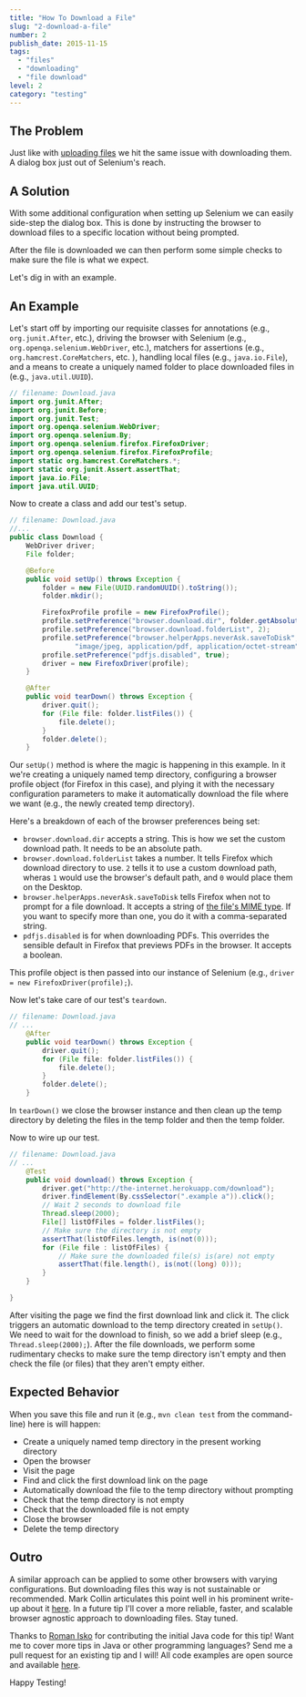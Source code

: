 ```yaml
---
title: "How To Download a File"
slug: "2-download-a-file"
number: 2
publish_date: 2015-11-15
tags:
  - "files"
  - "downloading"
  - "file download"
level: 2
category: "testing"
---
```


## The Problem

Just like with [uploading files](/tips/1-upload-a-file) we hit the same issue with downloading them. A dialog box just out of Selenium's reach.

## A Solution

With some additional configuration when setting up Selenium we can easily side-step the dialog box. This is done by instructing the browser to download files to a specific location without being prompted.

After the file is downloaded we can then perform some simple checks to make sure the file is what we expect.

Let's dig in with an example.

## An Example

Let's start off by importing our requisite classes for annotations (e.g., `org.junit.After`, etc.), driving the browser with Selenium (e.g., `org.openqa.selenium.WebDriver`, etc.), matchers for assertions (e.g., `org.hamcrest.CoreMatchers`, etc. ), handling local files (e.g., `java.io.File`), and a means to create a uniquely named folder to place downloaded files in (e.g., `java.util.UUID`).

```java
// filename: Download.java
import org.junit.After;
import org.junit.Before;
import org.junit.Test;
import org.openqa.selenium.WebDriver;
import org.openqa.selenium.By;
import org.openqa.selenium.firefox.FirefoxDriver;
import org.openqa.selenium.firefox.FirefoxProfile;
import static org.hamcrest.CoreMatchers.*;
import static org.junit.Assert.assertThat;
import java.io.File;
import java.util.UUID;
```

Now to create a class and add our test's setup.

```java
// filename: Download.java
//...
public class Download {
    WebDriver driver;
    File folder;

    @Before
    public void setUp() throws Exception {
        folder = new File(UUID.randomUUID().toString());
        folder.mkdir();

        FirefoxProfile profile = new FirefoxProfile();
        profile.setPreference("browser.download.dir", folder.getAbsolutePath());
        profile.setPreference("browser.download.folderList", 2);
        profile.setPreference("browser.helperApps.neverAsk.saveToDisk",
                "image/jpeg, application/pdf, application/octet-stream");
        profile.setPreference("pdfjs.disabled", true);
        driver = new FirefoxDriver(profile);
    }

    @After
    public void tearDown() throws Exception {
        driver.quit();
        for (File file: folder.listFiles()) {
            file.delete();
        }
        folder.delete();
    }
```

Our `setUp()` method is where the magic is happening in this example. In it we're creating a uniquely named temp directory, configuring a browser profile object (for Firefox in this case), and plying it with the necessary configuration parameters to make it automatically download the file where we want (e.g., the newly created temp directory).

Here's a breakdown of each of the browser preferences being set:

+ `browser.download.dir` accepts a string. This is how we set the custom download path. It needs to be an absolute path.
+ `browser.download.folderList` takes a number. It tells Firefox which download directory to use. `2` tells it to use a custom download path, wheras `1` would use the browser's default path, and `0` would place them on the Desktop.
+ `browser.helperApps.neverAsk.saveToDisk` tells Firefox when not to prompt for a file download. It accepts a string of [the file's MIME type](http://en.wikipedia.org/wiki/Internet_media_type). If you want to specify more than one, you do it with a comma-separated string.
+ `pdfjs.disabled` is for when downloading PDFs. This overrides the sensible default in Firefox that previews PDFs in the browser. It accepts a boolean.

This profile object is then passed into our instance of Selenium (e.g., `driver = new FirefoxDriver(profile);`).

Now let's take care of our test's `teardown`.

```java
// filename: Download.java
// ...
    @After
    public void tearDown() throws Exception {
        driver.quit();
        for (File file: folder.listFiles()) {
            file.delete();
        }
        folder.delete();
    }
```

In `tearDown()` we close the browser instance and then clean up the temp directory by deleting the files in the temp folder and then the temp folder.

Now to wire up our test.

```java
// filename: Download.java
// ...
    @Test
    public void download() throws Exception {
        driver.get("http://the-internet.herokuapp.com/download");
        driver.findElement(By.cssSelector(".example a")).click();
        // Wait 2 seconds to download file
        Thread.sleep(2000);
        File[] listOfFiles = folder.listFiles();
        // Make sure the directory is not empty
        assertThat(listOfFiles.length, is(not(0)));
        for (File file : listOfFiles) {
            // Make sure the downloaded file(s) is(are) not empty
            assertThat(file.length(), is(not((long) 0)));
        }
    }

}
```

After visiting the page we find the first download link and click it. The click triggers an automatic download to the temp directory created in `setUp()`. We need to wait for the download to finish, so we add a brief sleep (e.g., `Thread.sleep(2000);`). After the file downloads, we perform some rudimentary checks to make sure the temp directory isn't empty and then check the file (or files) that they aren't empty either.

## Expected Behavior

When you save this file and run it (e.g., `mvn clean test` from the command-line) here is will happen:

+ Create a uniquely named temp directory in the present working directory
+ Open the browser
+ Visit the page
+ Find and click the first download link on the page
+ Automatically download the file to the temp directory without prompting
+ Check that the temp directory is not empty
+ Check that the downloaded file is not empty
+ Close the browser
+ Delete the temp directory

## Outro

A similar approach can be applied to some other browsers with varying configurations. But downloading files this way is not sustainable or recommended. Mark Collin articulates this point well in his prominent write-up about it [here](http://ardesco.lazerycode.com/index.php/2012/07/how-to-download-files-with-selenium-and-why-you-shouldnt/). In a future tip I'll cover a more reliable, faster, and scalable browser agnostic approach to downloading files. Stay tuned.

Thanks to [Roman Isko](https://github.com/RomanIsko) for contributing the initial Java code for this tip! Want me to cover more tips in Java or other programming languages? Send me a pull request for an existing tip and I will! All code examples are open source and available [here](http://github.com/tourdedave/elemental-selenium-tips).

Happy Testing!
